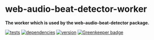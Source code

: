 # web-audio-beat-detector-worker

**The worker which is used by the web-audio-beat-detector package.**

[![tests](https://img.shields.io/travis/chrisguttandin/web-audio-beat-detector-worker/master.svg?style=flat-square)](https://travis-ci.org/chrisguttandin/web-audio-beat-detector-worker)
[![dependencies](https://img.shields.io/david/chrisguttandin/web-audio-beat-detector-worker.svg?style=flat-square)](https://www.npmjs.com/package/web-audio-beat-detector-worker)
[![version](https://img.shields.io/npm/v/web-audio-beat-detector-worker.svg?style=flat-square)](https://www.npmjs.com/package/web-audio-beat-detector-worker) [![Greenkeeper badge](https://badges.greenkeeper.io/chrisguttandin/web-audio-beat-detector-worker.svg)](https://greenkeeper.io/)
